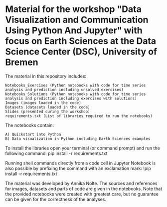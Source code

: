 # Material for the workshop "Data Visualization and Communication Using Python And Jupyter" with focus on Earth Sciences at the Data Science Center (DSC), University of Bremen

The material in this repository includes:

    Notebooks_Exercises (Python notebooks with code for time series analysis and prediction including unsolved exercises)
    Notebooks_Solutions (Python notebooks with code for time series analysis and prediction including exercises with solutions)
    Images (images loaded in the code)
    Datasets (datasets loaded in the code)
    Slides (presented during the workshop)
    requirements.txt (List of libraries required to run the notebooks)

The notebooks contain:

    A) Quickstart into Python
    B) Data visualization in Python including Earth Sciences examples

To install the libraries open your terminal (or command prompt) and run the following command: pip install -r requirements.txt

Running shell commands directly from a code cell in Jupyter Notebook is also possible by prefixing the command with an exclamation mark: !pip install -r requirements.txt

The material was developed by Annika Nolte. The sources and references for images, datasets and parts of code are given in the notebooks. Note that the provided notebooks were created with greatest care, but no guarantee can be given for the correctness of the analyses.
